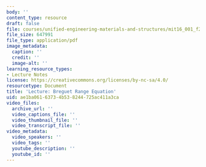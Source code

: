 ```yaml
---
body: ''
content_type: resource
draft: false
file: courses/unified-engineering-materials-and-structures/mit16_001_f21_lec_driver.pdf
file_size: 647991
file_type: application/pdf
image_metadata:
  caption: ''
  credit: ''
  image-alt: ''
learning_resource_types:
- Lecture Notes
license: https://creativecommons.org/licenses/by-nc-sa/4.0/
resourcetype: Document
title: 'Lecture: Breguet Range Equation'
uid: ae1ba061-6373-4b53-8244-725ac411a3ca
video_files:
  archive_url: ''
  video_captions_file: ''
  video_thumbnail_file: ''
  video_transcript_file: ''
video_metadata:
  video_speakers: ''
  video_tags: ''
  youtube_description: ''
  youtube_id: ''
---
```

